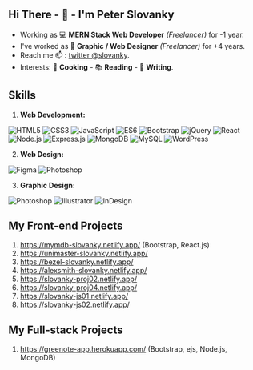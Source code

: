 ## Hi There - :wave: - I'm Peter Slovanky
- Working as :computer: **MERN Stack Web Developer** *(Freelancer)* for -1 year.
- I've worked as :art: **Graphic / Web Designer** *(Freelancer)* for +4 years.
- Reach me :mailbox: : [twitter @slovanky](http://twitter.com/slovanky).
- Interests: :spaghetti: **Cooking** - :books: **Reading** - :pencil: **Writing**.


## Skills
01. **Web Development:**

![HTML5](https://img.shields.io/badge/HTML5-e34f26?style=flat-square&logo=html5&logoColor=white) 
![CSS3](https://img.shields.io/badge/CSS3-1572B6?style=flat-square&logo=css3&logoColor=white) 
![JavaScript](https://img.shields.io/badge/JavaScript-2c312d?style=flat-square&logo=javascript&logoColor=f7df1e) 
![ES6](https://img.shields.io/badge/ES6-323330?style=flat-square&logo=javascript&logoColor=F7DF1E) 
![Bootstrap](https://img.shields.io/badge/Bootstrap-563D7C?style=flat-square&logo=bootstrap&logoColor=white) 
![jQuery](https://img.shields.io/badge/jQuery-0769AD?style=flat-square&logo=jquery&logoColor=white) 
![React](https://img.shields.io/badge/React-20232A?style=flat-square&logo=react&logoColor=61DAFB) 
![Node.js](https://img.shields.io/badge/Node.js-339933?style=flat-square&logo=nodedotjs&logoColor=white) 
![Express.js](https://img.shields.io/badge/Express.js-000000?style=flat-square&logo=express&logoColor=white) 
![MongoDB](https://img.shields.io/badge/MongoDB-white?style=flat-square&logo=mongodb&logoColor=4EA94B) 
![MySQL](https://img.shields.io/badge/MySQL-005C84?style=flat-square&logo=mysql&logoColor=white) 
![WordPress](https://img.shields.io/badge/Wordpress-21759B?style=flat-square&logo=wordpress&logoColor=white)

02. **Web Design:**

![Figma](https://img.shields.io/badge/Figma-f24e1e?style=flat-square&logo=figma&logoColor=white)
![Photoshop](https://img.shields.io/badge/Photoshop-00a4e4?style=flat-square&logo=Adobe-Photoshop&logoColor=001d26)

03. **Graphic Design:**

![Photoshop](https://img.shields.io/badge/Photoshop-00a4e4?style=flat-square&logo=Adobe-Photoshop&logoColor=001d26)
![Illustrator](https://img.shields.io/badge/Illustrator-F67B2B?style=flat-square&logo=adobe%20illustrator&logoColor=62341D)
![InDesign](https://img.shields.io/badge/InDesign-E749A0?style=flat-square&logo=Adobe%20InDesign&logoColor=62341D)


## My Front-end Projects
01. https://mymdb-slovanky.netlify.app/ (Bootstrap, React.js)
02. https://unimaster-slovanky.netlify.app/
03. https://bezel-slovanky.netlify.app/
04. https://alexsmith-slovanky.netlify.app/
05. https://slovanky-proj02.netlify.app/
06. https://slovanky-proj04.netlify.app/
07. https://slovanky-js01.netlify.app/
08. https://slovanky-js02.netlify.app/

## My Full-stack Projects
01. https://greenote-app.herokuapp.com/ (Bootstrap, ejs, Node.js, MongoDB)

